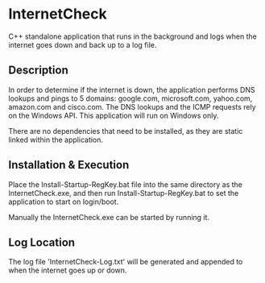 # InternetCheck
C++ standalone application that runs in the background and logs when the internet goes down and back up to a log file.

## Description

In order to determine if the internet is down, the application performs DNS lookups and pings to 5 domains: google.com, microsoft.com, yahoo.com, amazon.com and cisco.com.
The DNS lookups and the ICMP requests rely on the Windows API. This application will run on Windows only.

There are no dependencies that need to be installed, as they are static linked within the application.

## Installation & Execution
Place the Install-Startup-RegKey.bat file into the same directory as the InternetCheck.exe, and then run Install-Startup-RegKey.bat to set the application to start on login/boot.

Manually the InternetCheck.exe can be started by running it.

## Log Location
The log file 'InternetCheck-Log.txt' will be generated and appended to when the internet goes up or down. 
